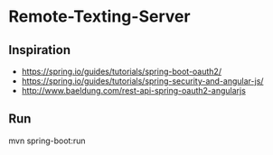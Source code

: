 # Remote-Texting-Server

## Inspiration
 * https://spring.io/guides/tutorials/spring-boot-oauth2/
 * https://spring.io/guides/tutorials/spring-security-and-angular-js/
 * http://www.baeldung.com/rest-api-spring-oauth2-angularjs

## Run
mvn spring-boot:run

